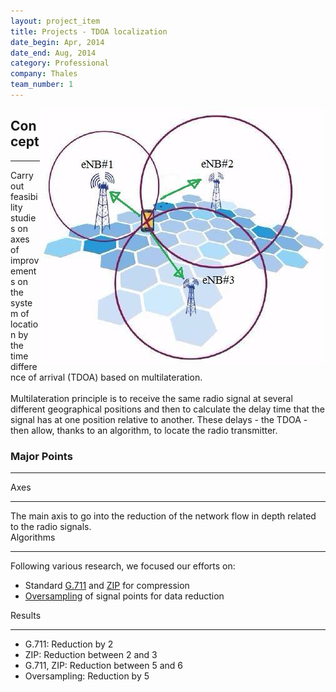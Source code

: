 ```yaml
---
layout: project_item
title: Projects - TDOA localization
date_begin: Apr, 2014
date_end: Aug, 2014
category: Professional
company: Thales
team_number: 1
---
```

<img class="img-project-item" src="/static/projects/TDOA/U-TDOA.jpg" alt="U-TDOA" align="right"/>
<h2><b>Concept</b></h2>
<hr>
Carry out feasibility studies on axes of improvements on the system of location by the time difference of arrival (TDOA) based on multilateration.
<br/><br/>
Multilateration principle is to receive the same radio signal at several different geographical positions and then to calculate the delay time that the signal has at one position relative to another. These delays - the TDOA - then allow, thanks to an algorithm, to locate the radio transmitter.
<h3><b>Major Points</b></h3>
<hr>
<div class="row">
   <div class="col-xs-4 col-md-4 col-sm-12">
      <div class="tiles m-b-10">
         <div class="tiles-body">
            <div class="tiles-title">Axes</div>
            <hr class="red-underline">
            The main axis to go into the reduction of the network flow in depth related to the radio signals.
         </div>
      </div>
   </div>
   <div class="col-xs-4 col-md-4 col-sm-12">
      <div class="tiles m-b-10">
         <div class="tiles-body">
            <div class="tiles-title">Algorithms</div>
            <hr class="red-underline">
            Following various research, we focused our efforts on:
            <ul>
               <li>Standard <a href="https://en.wikipedia.org/wiki/G.711" target="_blank">G.711</a> and <a href="https://en.wikipedia.org/wiki/Zip_(file_format)" target="_blank">ZIP</a> for compression</li>
               <li><a href="https://en.wikipedia.org/wiki/Oversampling" target="_blank">Oversampling</a> of signal points for data reduction</li>
            </ul>
         </div>
      </div>
   </div>
   <div class="col-xs-4 col-md-4 col-sm-12">
      <div class="tiles m-b-10">
         <div class="tiles-body">
            <div class="tiles-title">Results</div>
            <hr class="red-underline">
            <ul class="tiles-results">
               <li>G.711: Reduction by 2</li>
               <li>ZIP: Reduction between 2 and 3</li>
               <li>G.711, ZIP: Reduction between 5 and 6</li>
               <li>Oversampling: Reduction by 5</li>
            </ul>
         </div>
      </div>
   </div>
</div>